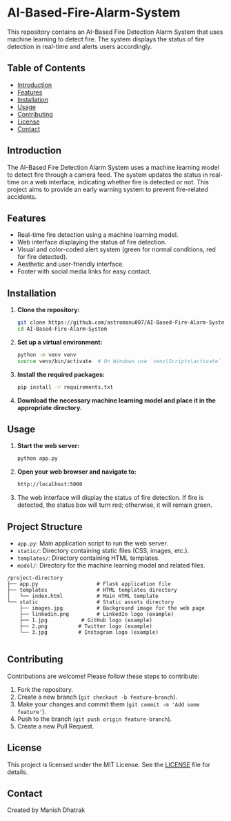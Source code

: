 # AI-Based-Fire-Alarm-System

This repository contains an AI-Based Fire Detection Alarm System that uses machine learning to detect fire. The system displays the status of fire detection in real-time and alerts users accordingly.

## Table of Contents

- [Introduction](#introduction)
- [Features](#features)
- [Installation](#installation)
- [Usage](#usage)
- [Contributing](#contributing)
- [License](#license)
- [Contact](#contact)

## Introduction

The AI-Based Fire Detection Alarm System uses a machine learning model to detect fire through a camera feed. The system updates the status in real-time on a web interface, indicating whether fire is detected or not. This project aims to provide an early warning system to prevent fire-related accidents.

## Features

- Real-time fire detection using a machine learning model.
- Web interface displaying the status of fire detection.
- Visual and color-coded alert system (green for normal conditions, red for fire detected).
- Aesthetic and user-friendly interface.
- Footer with social media links for easy contact.

## Installation

1. **Clone the repository:**
    ```bash
    git clone https://github.com/astromanu007/AI-Based-Fire-Alarm-System.git
    cd AI-Based-Fire-Alarm-System
    ```

2. **Set up a virtual environment:**
    ```bash
    python -m venv venv
    source venv/bin/activate  # On Windows use `venv\Scripts\activate`
    ```

3. **Install the required packages:**
    ```bash
    pip install -r requirements.txt
    ```

4. **Download the necessary machine learning model and place it in the appropriate directory.**

## Usage

1. **Start the web server:**
    ```bash
    python app.py
    ```

2. **Open your web browser and navigate to:**
    ```bash
    http://localhost:5000
    ```

3. The web interface will display the status of fire detection. If fire is detected, the status box will turn red; otherwise, it will remain green.

## Project Structure

- `app.py`: Main application script to run the web server.
- `static/`: Directory containing static files (CSS, images, etc.).
- `templates/`: Directory containing HTML templates.
- `model/`: Directory for the machine learning model and related files.

```
/project-directory
├── app.py                   # Flask application file
├── templates                # HTML templates directory
│   └── index.html           # Main HTML template
└── static                   # Static assets directory
    ├── images.jpg           # Background image for the web page
    ├── linkedin.png         # LinkedIn logo (example)
    ├── 1.jpg           # GitHub logo (example)
    ├── 2.png          # Twitter logo (example)
    └── 3.jpg          # Instagram logo (example)


```

## Contributing

Contributions are welcome! Please follow these steps to contribute:

1. Fork the repository.
2. Create a new branch (`git checkout -b feature-branch`).
3. Make your changes and commit them (`git commit -m 'Add some feature'`).
4. Push to the branch (`git push origin feature-branch`).
5. Create a new Pull Request.

## License

This project is licensed under the MIT License. See the [LICENSE](LICENSE) file for details.

## Contact

Created by Manish Dhatrak
